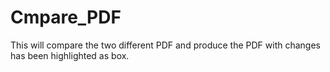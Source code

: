# Cmpare_PDF
This will compare the two different PDF and produce the PDF with changes has been highlighted as box. 
